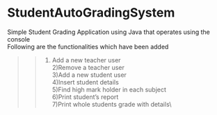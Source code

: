 # StudentAutoGradingSystem
Simple Student Grading Application using Java that operates using the console\
Following are the functionalities which have been added
 >>   1) Add a new teacher user\
 >>   2)Remove a teacher user\
 >>   3)Add a new student user\
 >>   4)Insert student details\
 >>   5)Find high mark holder in each subject\
 >>   6)Print student’s report\
 >>   7)Print whole students grade with details\

